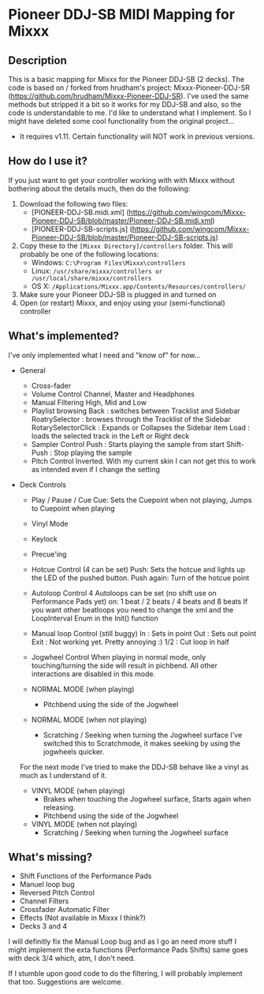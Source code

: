 # Pioneer DDJ-SB MIDI Mapping for Mixxx

## Description 

This is a basic mapping for Mixxx for the Pioneer DDJ-SB (2 decks). The code is based on / forked from hrudham's project: Mixxx-Pioneer-DDJ-SR (https://github.com/hrudham/Mixxx-Pioneer-DDJ-SR). I've used the same methods but stripped it a bit so it works for my DDJ-SB and also, so the code is understandable to me. I'd like to understand what I implement. So I might have deleted some cool functionality from the original project... 

* It requires v1.11. Certain functionality will NOT work in previous versions.

## How do I use it?

If you just want to get your controller working with with Mixxx without bothering about the details much, then do the following:

1. Download the following two files:
    - [PIONEER-DDJ-SB.midi.xml] (https://github.com/wingcom/Mixxx-Pioneer-DDJ-SB/blob/master/Pioneer-DDJ-SB.midi.xml)
    - [PIONEER-DDJ-SB-scripts.js] (https://github.com/wingcom/Mixxx-Pioneer-DDJ-SB/blob/master/Pioneer-DDJ-SB-scripts.js)
2. Copy these to the `[Mixxx Directory]/controllers` folder. This will probably be one of the following locations:
    - Windows: `C:\Program Files\Mixxx\controllers`
    - Linux: `/usr/share/mixxx/controllers or /usr/local/share/mixxx/controllers`
    - OS X: `/Applications/Mixxx.app/Contents/Resources/controllers/`
3. Make sure your Pioneer DDJ-SB is plugged in and turned on
4. Open (or restart) Mixxx, and enjoy using your (semi-functional) controller

## What's implemented?

I've only implemented what I need and "know of" for now...

- General
    - Cross-fader
    - Volume Control
	Channel, Master and Headphones
    - Manual Filtering
	High, Mid and Low
    - Playlist browsing
	Back : switches between Tracklist and Sidebar
	RoatrySelector : browses through the Tracklist of the Sidebar
	RotarySelectorClick : Expands or Collapses the Sidebar item
	Load : loads the selected track in the Left or Right deck
    - Sampler Control
	Push : Starts playing the sample from start
	Shift-Push : Stop playing the sample
    - Pitch Control 
	Inverted. With my current skin I can not get this to work as intended even if I change the setting
- Deck Controls
    - Play / Pause / Cue
	Cue: Sets the Cuepoint when not playing, Jumps to Cuepoint when playing
    - Vinyl Mode
    - Keylock
    - Precue'ing
    - Hotcue Control (4 can be set)
	Push: Sets the hotcue and lights up the LED of the pushed button.
	Push again: Turn of the hotcue point
    - Autoloop Control
	4 Autoloops can be set (no shift use on Performance Pads yet) on: 
		1 beat / 2 beats / 4 beats and 8 beats
	If you want other beatloops you need to change the xml and the LoopInterval Enum in the Init() function
    - Manual loop Control (still buggy)
	In   : Sets in point
	Out  : Sets out point
	Exit : Not working yet. Pretty annoying :)
	1/2  : Cut loop in half
    - Jogwheel Control
	When playing in normal mode, only touching/turning the side will result in pichbend. All other 
	interactions are disabled in this mode.

	- NORMAL MODE (when playing)
		- Pitchbend using the side of the Jogwheel
	- NORMAL MODE (when not playing)
		- Scratching / Seeking when turning the Jogwheel surface
		  I've switched this to Scratchmode, it makes seeking by using the jogwheels quicker.

	For the next mode I've tried to make the DDJ-SB behave like a vinyl as much as I understand of it.
	
	- VINYL MODE (when playing)
		- Brakes when touching the Jogwheel surface, Starts again when releasing.
		- Pitchbend using the side of the Jogwheel
	- VINYL MODE (when not playing)
		- Scratching / Seeking when turning the Jogwheel surface

## What's missing?

- Shift Functions of the Performance Pads
- Manuel loop bug
- Reversed Pitch Control
- Channel Filters
- Crossfader Automatic Filter
- Effects (Not available in Mixxx I think?)
- Decks 3 and 4

I will definitly fix the Manual Loop bug and as I go an need more stuff I might implement the exta functions (Performance Pads Shifts) same goes with deck 3/4 which, atm, I don't need.

If I stumble upon good code to do the filtering, I will probably implement that too. Suggestions are welcome.
